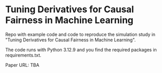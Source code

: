 # Tuning Derivatives for Causal Fairness in Machine Learning
Repo with example code and code to reproduce the simulation study in "Tuning Derivatives for Causal Fairness in Machine Learning". 

The code runs with Python 3.12.9 and you find the required packages in requirements.txt.

Paper URL: TBA
